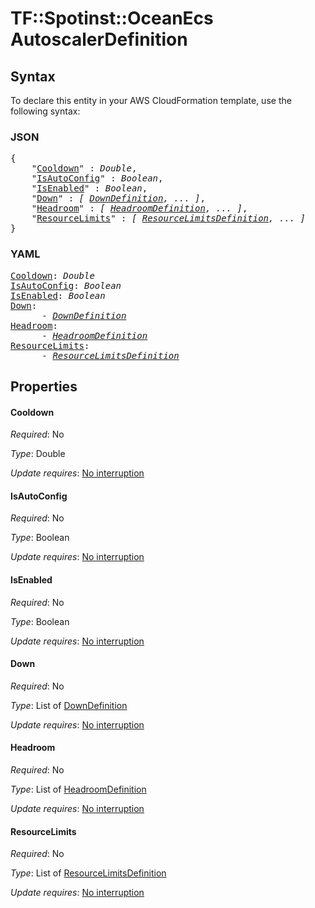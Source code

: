 # TF::Spotinst::OceanEcs AutoscalerDefinition

## Syntax

To declare this entity in your AWS CloudFormation template, use the following syntax:

### JSON

<pre>
{
    "<a href="#cooldown" title="Cooldown">Cooldown</a>" : <i>Double</i>,
    "<a href="#isautoconfig" title="IsAutoConfig">IsAutoConfig</a>" : <i>Boolean</i>,
    "<a href="#isenabled" title="IsEnabled">IsEnabled</a>" : <i>Boolean</i>,
    "<a href="#down" title="Down">Down</a>" : <i>[ <a href="downdefinition.md">DownDefinition</a>, ... ]</i>,
    "<a href="#headroom" title="Headroom">Headroom</a>" : <i>[ <a href="headroomdefinition.md">HeadroomDefinition</a>, ... ]</i>,
    "<a href="#resourcelimits" title="ResourceLimits">ResourceLimits</a>" : <i>[ <a href="resourcelimitsdefinition.md">ResourceLimitsDefinition</a>, ... ]</i>
}
</pre>

### YAML

<pre>
<a href="#cooldown" title="Cooldown">Cooldown</a>: <i>Double</i>
<a href="#isautoconfig" title="IsAutoConfig">IsAutoConfig</a>: <i>Boolean</i>
<a href="#isenabled" title="IsEnabled">IsEnabled</a>: <i>Boolean</i>
<a href="#down" title="Down">Down</a>: <i>
      - <a href="downdefinition.md">DownDefinition</a></i>
<a href="#headroom" title="Headroom">Headroom</a>: <i>
      - <a href="headroomdefinition.md">HeadroomDefinition</a></i>
<a href="#resourcelimits" title="ResourceLimits">ResourceLimits</a>: <i>
      - <a href="resourcelimitsdefinition.md">ResourceLimitsDefinition</a></i>
</pre>

## Properties

#### Cooldown

_Required_: No

_Type_: Double

_Update requires_: [No interruption](https://docs.aws.amazon.com/AWSCloudFormation/latest/UserGuide/using-cfn-updating-stacks-update-behaviors.html#update-no-interrupt)

#### IsAutoConfig

_Required_: No

_Type_: Boolean

_Update requires_: [No interruption](https://docs.aws.amazon.com/AWSCloudFormation/latest/UserGuide/using-cfn-updating-stacks-update-behaviors.html#update-no-interrupt)

#### IsEnabled

_Required_: No

_Type_: Boolean

_Update requires_: [No interruption](https://docs.aws.amazon.com/AWSCloudFormation/latest/UserGuide/using-cfn-updating-stacks-update-behaviors.html#update-no-interrupt)

#### Down

_Required_: No

_Type_: List of <a href="downdefinition.md">DownDefinition</a>

_Update requires_: [No interruption](https://docs.aws.amazon.com/AWSCloudFormation/latest/UserGuide/using-cfn-updating-stacks-update-behaviors.html#update-no-interrupt)

#### Headroom

_Required_: No

_Type_: List of <a href="headroomdefinition.md">HeadroomDefinition</a>

_Update requires_: [No interruption](https://docs.aws.amazon.com/AWSCloudFormation/latest/UserGuide/using-cfn-updating-stacks-update-behaviors.html#update-no-interrupt)

#### ResourceLimits

_Required_: No

_Type_: List of <a href="resourcelimitsdefinition.md">ResourceLimitsDefinition</a>

_Update requires_: [No interruption](https://docs.aws.amazon.com/AWSCloudFormation/latest/UserGuide/using-cfn-updating-stacks-update-behaviors.html#update-no-interrupt)

